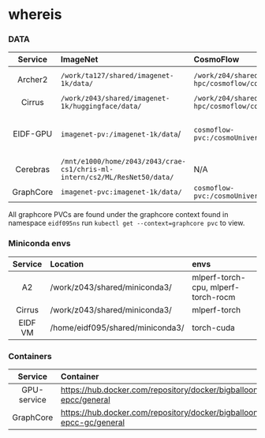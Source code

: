 # whereis 

###  DATA

| Service | ImageNet | CosmoFlow | DeepCAM |
| :-------: | :-------- | :--------- | :------- |
| Archer2 | `/work/ta127/shared/imagenet-1k/data/` | `/work/z04/shared/mlperf-hpc/cosmoflow/cosmoUniverse_2019_05_4parE_tf_v/` | `/work/z04/shared/mlperf-hpc/deepcam/mini/deepcam-data-n512` 
| Cirrus | `/work/z043/shared/imagenet-1k/huggingface/data/` | `/work/z04/shared/mlperf-hpc/cosmoflow/cosmoUniverse_2019_05_4parE_tf_v2/` | `/work/z04/shared/mlperf-hpc/deepcam/mini/` |
| EIDF-GPU | `imagenet-pv:/imagenet-1k/data`/ | `cosmoflow-pvc:/cosmoUniverse_2019_05_4parE_tf_v2/` | `deepcam-mini:/deepcam/mini/deepcam-data-n512/`  OR  `deepcam-pvc:/gridftp-save/deepcam/All-Hist/`|
| Cerebras | `/mnt/e1000/home/z043/z043/crae-cs1/chris-ml-intern/cs2/ML/ResNet50/data/` | N/A | N/A |
| GraphCore | `imagenet-pvc:imagenet-1k/data/` | `cosmoflow-pvc:/cosmoUniverse_2019_05_4parE_tf_v2/` | N/A |

All graphcore PVCs are found under the graphcore context found in namespace `eidf095ns` run `kubectl get --context=graphcore pvc` to view.

### Miniconda envs

| Service | Location | envs |
| :-------: | :-------- | :--------- |
| A2 | /work/z043/shared/miniconda3/ | mlperf-torch-cpu, mlperf-torch-rocm |
| Cirrus | /work/z043/shared/miniconda3/ | mlperf-torch |
|EIDF VM| /home/eidf095/shared/miniconda3/ | torch-cuda |

### Containers
| Service | Container |
| :-------: | :-------- |
|GPU-service| https://hub.docker.com/repository/docker/bigballoon8/mlperf-epcc/general |
|GraphCore  | https://hub.docker.com/repository/docker/bigballoon8/mlperf-epcc-gc/general |



